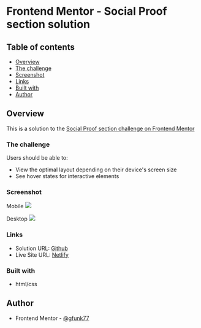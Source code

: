 # Frontend Mentor - Social Proof section solution

## Table of contents

- [Overview](#overview)
- [The challenge](#the-challenge)
- [Screenshot](#screenshot)
- [Links](#links)
- [Built with](#built-with)
- [Author](#author)

## Overview

This is a solution to the [Social Proof section challenge on Frontend Mentor](https://www.frontendmentor.io/challenges/social-proof-section-6e0qTv_bA)

### The challenge

Users should be able to:

- View the optimal layout depending on their device's screen size
- See hover states for interactive elements

### Screenshot

Mobile
![]($$$)

Desktop
![]($$$)

### Links

- Solution URL: [Github](https://github.com/gfunk77/Frontend-Mentor/tree/main/social-proof)
- Live Site URL: [Netlify](https://gfunk77-social-proof.netlify.app)

### Built with

- html/css

## Author

- Frontend Mentor - [@gfunk77](https://www.frontendmentor.io/profile/gfunk77)
